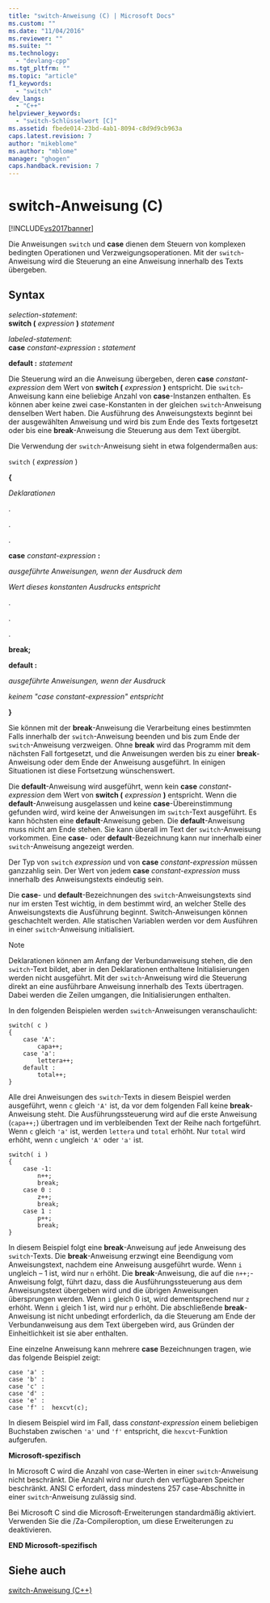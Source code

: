 ```yaml
---
title: "switch-Anweisung (C) | Microsoft Docs"
ms.custom: ""
ms.date: "11/04/2016"
ms.reviewer: ""
ms.suite: ""
ms.technology: 
  - "devlang-cpp"
ms.tgt_pltfrm: ""
ms.topic: "article"
f1_keywords: 
  - "switch"
dev_langs: 
  - "C++"
helpviewer_keywords: 
  - "switch-Schlüsselwort [C]"
ms.assetid: fbede014-23bd-4ab1-8094-c8d9d9cb963a
caps.latest.revision: 7
author: "mikeblome"
ms.author: "mblome"
manager: "ghogen"
caps.handback.revision: 7
---
```

# switch-Anweisung (C)
[!INCLUDE[vs2017banner](../assembler/inline/includes/vs2017banner.md)]

Die Anweisungen `switch` und **case** dienen dem Steuern von komplexen bedingten Operationen und Verzweigungsoperationen.  Mit der `switch`\-Anweisung wird die Steuerung an eine Anweisung innerhalb des Texts übergeben.  
  
## Syntax  
 *selection\-statement*:  
 **switch \(** *expression* **\)** *statement*  
  
 *labeled\-statement*:  
 **case**  *constant\-expression*  **:**  *statement*  
  
 **default :**  *statement*  
  
 Die Steuerung wird an die Anweisung übergeben, deren **case** *constant\-expression* dem Wert von **switch \(** *expression* **\)** entspricht.  Die `switch`\-Anweisung kann eine beliebige Anzahl von **case**\-Instanzen enthalten. Es können aber keine zwei case\-Konstanten in der gleichen `switch`\-Anweisung denselben Wert haben.  Die Ausführung des Anweisungstexts beginnt bei der ausgewählten Anweisung und wird bis zum Ende des Texts fortgesetzt oder bis eine **break**\-Anweisung die Steuerung aus dem Text übergibt.  
  
 Die Verwendung der `switch`\-Anweisung sieht in etwa folgendermaßen aus:  
  
 `switch` \( *expression* \)  
  
 **{**  
  
 *Deklarationen*  
  
 .  
  
 .  
  
 .  
  
 **case** *constant\-expression* **:**  
  
 *ausgeführte Anweisungen, wenn der Ausdruck dem*  
  
 *Wert dieses konstanten Ausdrucks entspricht*  
  
 .  
  
 .  
  
 .  
  
 **break;**  
  
 **default :**  
  
 *ausgeführte Anweisungen, wenn der Ausdruck*  
  
 *keinem "case constant\-expression" entspricht*  
  
 **}**  
  
 Sie können mit der **break**\-Anweisung die Verarbeitung eines bestimmten Falls innerhalb der `switch`\-Anweisung beenden und bis zum Ende der `switch`\-Anweisung verzweigen.  Ohne **break** wird das Programm mit dem nächsten Fall fortgesetzt, und die Anweisungen werden bis zu einer **break**\-Anweisung oder dem Ende der Anweisung ausgeführt.  In einigen Situationen ist diese Fortsetzung wünschenswert.  
  
 Die **default**\-Anweisung wird ausgeführt, wenn kein **case** *constant\-expression* dem Wert von **switch \(** *expression* **\)** entspricht.  Wenn die **default**\-Anweisung ausgelassen und keine **case**\-Übereinstimmung gefunden wird, wird keine der Anweisungen im `switch`\-Text ausgeführt.  Es kann höchsten eine **default**\-Anweisung geben.  Die **default**\-Anweisung muss nicht am Ende stehen. Sie kann überall im Text der `switch`\-Anweisung vorkommen.  Eine **case**\- oder **default**\-Bezeichnung kann nur innerhalb einer `switch`\-Anweisung angezeigt werden.  
  
 Der Typ von `switch` *expression* und von **case** *constant\-expression* müssen ganzzahlig sein.  Der Wert von jedem **case** *constant\-expression* muss innerhalb des Anweisungstexts eindeutig sein.  
  
 Die **case**\- und **default**\-Bezeichnungen des `switch`\-Anweisungstexts sind nur im ersten Test wichtig, in dem bestimmt wird, an welcher Stelle des Anweisungstexts die Ausführung beginnt.  Switch\-Anweisungen können geschachtelt werden.  Alle statischen Variablen werden vor dem Ausführen in einer `switch`\-Anweisung initialisiert.  
  
> [!NOTE]
>  Deklarationen können am Anfang der Verbundanweisung stehen, die den `switch`\-Text bildet, aber in den Deklarationen enthaltene Initialisierungen werden nicht ausgeführt.  Mit der `switch`\-Anweisung wird die Steuerung direkt an eine ausführbare Anweisung innerhalb des Texts übertragen. Dabei werden die Zeilen umgangen, die Initialisierungen enthalten.  
  
 In den folgenden Beispielen werden `switch`\-Anweisungen veranschaulicht:  
  
```  
switch( c )   
{  
    case 'A':  
        capa++;  
    case 'a':  
        lettera++;  
    default :  
        total++;  
}  
```  
  
 Alle drei Anweisungen des `switch`\-Texts in diesem Beispiel werden ausgeführt, wenn `c` gleich `'A'` ist, da vor dem folgenden Fall keine **break**\-Anweisung steht.  Die Ausführungssteuerung wird auf die erste Anweisung \(`capa++;`\) übertragen und im verbleibenden Text der Reihe nach fortgeführt.  Wenn `c` gleich `'a'` ist, werden `lettera` und `total` erhöht.  Nur `total` wird erhöht, wenn `c` ungleich `'A'` oder `'a'` ist.  
  
```  
switch( i )   
{  
    case -1:  
        n++;  
        break;  
    case 0 :  
        z++;  
        break;  
    case 1 :  
        p++;  
        break;  
}  
```  
  
 In diesem Beispiel folgt eine **break**\-Anweisung auf jede Anweisung des `switch`\-Texts.  Die **break**\-Anweisung erzwingt eine Beendigung vom Anweisungstext, nachdem eine Anweisung ausgeführt wurde.  Wenn `i` ungleich – 1 ist, wird nur `n` erhöht.  Die **break**\-Anweisung, die auf die `n++;`\-Anweisung folgt, führt dazu, dass die Ausführungssteuerung aus dem Anweisungstext übergeben wird und die übrigen Anweisungen übersprungen werden.  Wenn `i` gleich 0 ist, wird dementsprechend nur `z` erhöht. Wenn `i` gleich 1 ist, wird nur `p` erhöht.  Die abschließende **break**\-Anweisung ist nicht unbedingt erforderlich, da die Steuerung am Ende der Verbundanweisung aus dem Text übergeben wird, aus Gründen der Einheitlichkeit ist sie aber enthalten.  
  
 Eine einzelne Anweisung kann mehrere **case** Bezeichnungen tragen, wie das folgende Beispiel zeigt:  
  
```  
case 'a' :  
case 'b' :  
case 'c' :  
case 'd' :  
case 'e' :  
case 'f' :  hexcvt(c);  
```  
  
 In diesem Beispiel wird im Fall, dass *constant\-expression* einem beliebigen Buchstaben zwischen `'a'` und `'f'` entspricht, die `hexcvt`\-Funktion aufgerufen.  
  
 **Microsoft\-spezifisch**  
  
 In Microsoft C wird die Anzahl von case\-Werten in einer `switch`\-Anweisung nicht beschränkt.  Die Anzahl wird nur durch den verfügbaren Speicher beschränkt.  ANSI C erfordert, dass mindestens 257 case\-Abschnitte in einer `switch`\-Anweisung zulässig sind.  
  
 Bei Microsoft C sind die Microsoft\-Erweiterungen standardmäßig aktiviert.  Verwenden Sie die \/Za\-Compileroption, um diese Erweiterungen zu deaktivieren.  
  
 **END Microsoft\-spezifisch**  
  
## Siehe auch  
 [switch\-Anweisung \(C\+\+\)](../cpp/switch-statement-cpp.md)